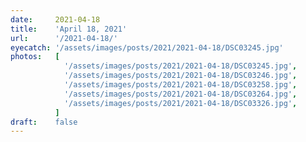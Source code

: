 ```yaml
---
date:     2021-04-18
title:    'April 18, 2021'
url:      '/2021-04-18/'
eyecatch: '/assets/images/posts/2021/2021-04-18/DSC03245.jpg'
photos:   [
            '/assets/images/posts/2021/2021-04-18/DSC03245.jpg',
            '/assets/images/posts/2021/2021-04-18/DSC03246.jpg',
            '/assets/images/posts/2021/2021-04-18/DSC03258.jpg',
            '/assets/images/posts/2021/2021-04-18/DSC03264.jpg',
            '/assets/images/posts/2021/2021-04-18/DSC03326.jpg',
          ]
draft:    false
---
```

